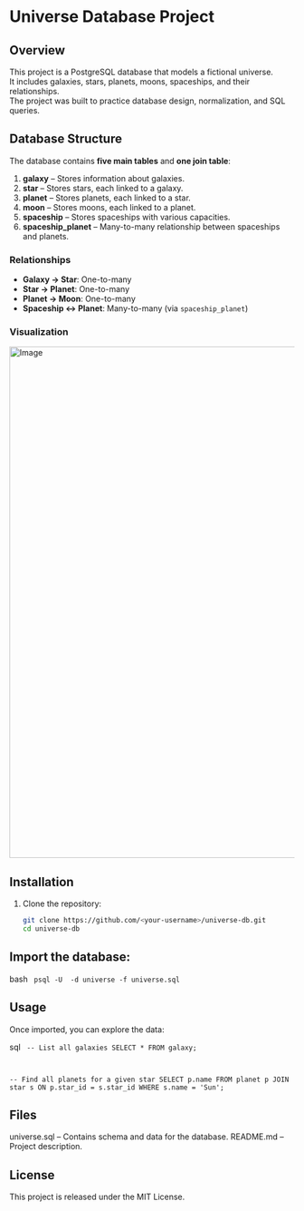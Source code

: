 # Universe Database Project

## Overview

This project is a PostgreSQL database that models a fictional universe.  
It includes galaxies, stars, planets, moons, spaceships, and their relationships.  
The project was built to practice database design, normalization, and SQL queries.

## Database Structure

The database contains **five main tables** and **one join table**:

1. **galaxy** – Stores information about galaxies.
2. **star** – Stores stars, each linked to a galaxy.
3. **planet** – Stores planets, each linked to a star.
4. **moon** – Stores moons, each linked to a planet.
5. **spaceship** – Stores spaceships with various capacities.
6. **spaceship_planet** – Many-to-many relationship between spaceships and planets.

### Relationships

- **Galaxy → Star**: One-to-many
- **Star → Planet**: One-to-many
- **Planet → Moon**: One-to-many
- **Spaceship ↔ Planet**: Many-to-many (via `spaceship_planet`)

### Visualization

<img width="1531" height="902" alt="Image" src="https://github.com/user-attachments/assets/0134b437-871b-4886-b8d4-98bd40db299a" />

## Installation

1. Clone the repository:
   ```bash
   git clone https://github.com/<your-username>/universe-db.git
   cd universe-db
   ```

## Import the database:

bash
<code>
psql -U <your-username> -d universe -f universe.sql
</code>

## Usage

Once imported, you can explore the data:

sql
<code>
-- List all galaxies
SELECT \* FROM galaxy;

-- Find all planets for a given star
SELECT p.name
FROM planet p
JOIN star s ON p.star_id = s.star_id
WHERE s.name = 'Sun';
</code>

## Files

universe.sql – Contains schema and data for the database.
README.md – Project description.

## License

This project is released under the MIT License.
